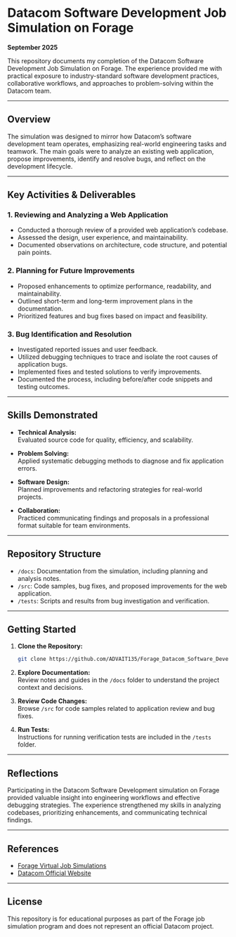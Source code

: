 # Datacom Software Development Job Simulation on Forage

**September 2025**

This repository documents my completion of the Datacom Software Development Job Simulation on Forage. The experience provided me with practical exposure to industry-standard software development practices, collaborative workflows, and approaches to problem-solving within the Datacom team.

---

## Overview

The simulation was designed to mirror how Datacom’s software development team operates, emphasizing real-world engineering tasks and teamwork. The main goals were to analyze an existing web application, propose improvements, identify and resolve bugs, and reflect on the development lifecycle.

---

## Key Activities & Deliverables

### 1. Reviewing and Analyzing a Web Application

- Conducted a thorough review of a provided web application’s codebase.
- Assessed the design, user experience, and maintainability.
- Documented observations on architecture, code structure, and potential pain points.

### 2. Planning for Future Improvements

- Proposed enhancements to optimize performance, readability, and maintainability.
- Outlined short-term and long-term improvement plans in the documentation.
- Prioritized features and bug fixes based on impact and feasibility.

### 3. Bug Identification and Resolution

- Investigated reported issues and user feedback.
- Utilized debugging techniques to trace and isolate the root causes of application bugs.
- Implemented fixes and tested solutions to verify improvements.
- Documented the process, including before/after code snippets and testing outcomes.

---

## Skills Demonstrated

- **Technical Analysis:**  
  Evaluated source code for quality, efficiency, and scalability.

- **Problem Solving:**  
  Applied systematic debugging methods to diagnose and fix application errors.

- **Software Design:**  
  Planned improvements and refactoring strategies for real-world projects.

- **Collaboration:**  
  Practiced communicating findings and proposals in a professional format suitable for team environments.

---

## Repository Structure

- `/docs`: Documentation from the simulation, including planning and analysis notes.
- `/src`: Code samples, bug fixes, and proposed improvements for the web application.
- `/tests`: Scripts and results from bug investigation and verification.

---

## Getting Started

1. **Clone the Repository:**  
   ```bash
   git clone https://github.com/ADVAIT135/Forage_Datacom_Software_Development.git
   ```

2. **Explore Documentation:**  
   Review notes and guides in the `/docs` folder to understand the project context and decisions.

3. **Review Code Changes:**  
   Browse `/src` for code samples related to application review and bug fixes.

4. **Run Tests:**  
   Instructions for running verification tests are included in the `/tests` folder.

---

## Reflections

Participating in the Datacom Software Development simulation on Forage provided valuable insight into engineering workflows and effective debugging strategies. The experience strengthened my skills in analyzing codebases, prioritizing enhancements, and communicating technical findings.

---

## References

- [Forage Virtual Job Simulations](https://www.theforage.com)
- [Datacom Official Website](https://datacom.com)

---

## License

This repository is for educational purposes as part of the Forage job simulation program and does not represent an official Datacom project.
